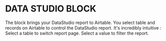 # DATA STUDIO BLOCK

The block brings your DataStudio report to Airtable. You select table and records on Airtable to control the DataStudio report. It's incredibly intuitive : Select a table to switch report page. Select a value to filter the report.

## 


